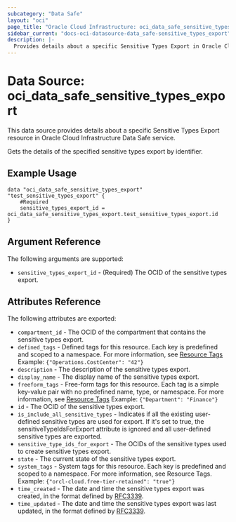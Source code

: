```yaml
---
subcategory: "Data Safe"
layout: "oci"
page_title: "Oracle Cloud Infrastructure: oci_data_safe_sensitive_types_export"
sidebar_current: "docs-oci-datasource-data_safe-sensitive_types_export"
description: |-
  Provides details about a specific Sensitive Types Export in Oracle Cloud Infrastructure Data Safe service
---
```


# Data Source: oci_data_safe_sensitive_types_export
This data source provides details about a specific Sensitive Types Export resource in Oracle Cloud Infrastructure Data Safe service.

Gets the details of the specified sensitive types export by identifier.

## Example Usage

```hcl
data "oci_data_safe_sensitive_types_export" "test_sensitive_types_export" {
	#Required
	sensitive_types_export_id = oci_data_safe_sensitive_types_export.test_sensitive_types_export.id
}
```

## Argument Reference

The following arguments are supported:

* `sensitive_types_export_id` - (Required) The OCID of the sensitive types export.


## Attributes Reference

The following attributes are exported:

* `compartment_id` - The OCID of the compartment that contains the sensitive types export.
* `defined_tags` - Defined tags for this resource. Each key is predefined and scoped to a namespace. For more information, see [Resource Tags](https://docs.cloud.oracle.com/iaas/Content/General/Concepts/resourcetags.htm) Example: `{"Operations.CostCenter": "42"}` 
* `description` - The description of the sensitive types export.
* `display_name` - The display name of the sensitive types export.
* `freeform_tags` - Free-form tags for this resource. Each tag is a simple key-value pair with no predefined name, type, or namespace. For more information, see [Resource Tags](https://docs.cloud.oracle.com/iaas/Content/General/Concepts/resourcetags.htm)  Example: `{"Department": "Finance"}` 
* `id` - The OCID of the sensitive types export.
* `is_include_all_sensitive_types` - Indicates if all the existing user-defined sensitive types are used for export. If it's set to true, the sensitiveTypeIdsForExport attribute is ignored and all user-defined sensitive types are exported. 
* `sensitive_type_ids_for_export` - The OCIDs of the sensitive types used to create sensitive types export. 
* `state` - The current state of the sensitive types export.
* `system_tags` - System tags for this resource. Each key is predefined and scoped to a namespace. For more information, see Resource Tags. Example: `{"orcl-cloud.free-tier-retained": "true"}` 
* `time_created` - The date and time the sensitive types export was created, in the format defined by [RFC3339](https://tools.ietf.org/html/rfc3339).
* `time_updated` - The date and time the sensitive types export was last updated, in the format defined by [RFC3339](https://tools.ietf.org/html/rfc3339).

